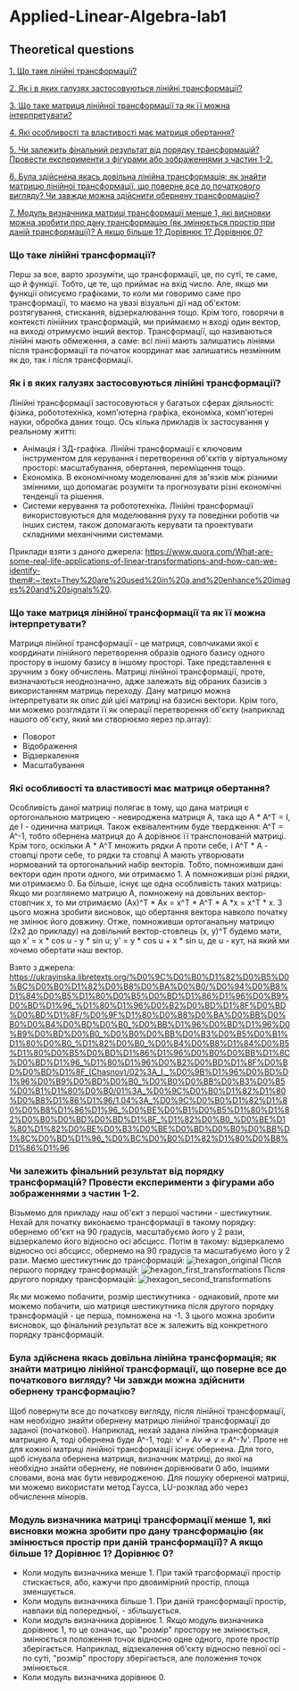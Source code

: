 # Applied-Linear-Algebra-lab1

## Theoretical questions

[1. Що таке лінійні трансформації? ](#pa1) 

[2. Як і в яких галузях застосовуються лінійні трансформації?](#pa2)  

[3. Що таке матриця лінійної трансформації та як її можна інтерпретувати?](#pa3)  

[4. Які особливості та властивості має матриця обертання?](#pa4)

[5. Чи залежить фінальний результат від порядку трансформацій? Провести експерименти з фігурами або зображеннями з частин 1-2.](#pa5)

[6. Була здійснена якась довільна лінійна трансформація; як знайти матрицю лінійної трансформації, що поверне все до початкового вигляду? Чи завжди можна здійснити обернену трансформацію? ](#pa6) 

[7. Модуль визначника матриці трансформації менше 1, які висновки можна зробити про дану трансформацію (як змінюється простір при даній трансформації)? А якщо більше 1? Дорівнює 1? Дорівнює 0? ](#pa7)


<a name = "pa1"></a>
### Що таке лінійні трансформації?
Перш за все, варто зрозуміти, що трансформації, це, по суті, те саме, що й функції. Тобто, це те, що приймає на вхід число. Але, якщо ми функції описуємо графіками, то коли ми говоримо саме про трансформації, то маємо на увазі візуальні дії над об'єктом: розтягування, стискання, відзеркалювання тощо. Крім того, говорячи в контексті лінійних трансформацій, ми приймаємо н вході один вектор, на виході отримуємо інший вектор. Трансформації, що називаються лінійні мають обмеження, а саме: всі лінії мають залишатись лініями після трансформації та початок координат має залишатись незмінним як до, так і після трансформації.


<a name = "pa2"></a>
### Як і в яких галузях застосовуються лінійні трансформації?
Лінійні трансформації застосовуються у багатьох сферах діяльності: фізика, робототехніка, комп'ютерна графіка, економіка, комп'ютерні науки, обробка даних тощо. Ось кілька прикладів їх застосування у реальному житті:
- Анімація і 3Д-графіка. Лінійні трансформації є ключовим інструментом для керування і перетворення об'єктів у віртуальному просторі: масштабування, обертання, переміщення тощо.
- Економіка. В економічному моделюванні для зв'язків між різними змінними, що допомагає розуміти та прогнозувати різні економічні тенденції та рішення.
- Системи керування та робототехніка. Лінійні трансформації використовуються для моделювання руху та поведінки роботів чи інших систем, також допомагають керувати та проектувати складними механічними системами.

Приклади взяти з даного джерела: https://www.quora.com/What-are-some-real-life-applications-of-linear-transformations-and-how-can-we-identify-them#:~:text=They%20are%20used%20in%20a,and%20enhance%20images%20and%20signals%20.


<a name = "pa3"></a>
### Що таке матриця лінійної трансформації та як її можна інтерпретувати?
Матриця лінійної трансформації - це матриця, совпчиками якої є координати лінійного перетворення образів одного базису одного простору в іншому базису в іншому просторі. Таке представлення є зручним з боку обчислень. Матриці лінійної трансформації, проте, визначаються неоднозначно, адже залежать від обраних базисів з використанням матриць переходу. Дану матрицю можна інтерпретувати як опис дій цієї матриці на базисні вектори. Крім того, ми можемо розглядати її як операції перетворення об'єкту (наприклад нашого об'єкту, який ми створюємо яерез np.array):
- Поворот
- Відображення
- Відзеркалення
- Масштабування


<a name = "pa4"></a>
### Які особливості та властивості має матриця обертання?
Особливість даної матриці полягає в тому, що дана матриця є ортогональною матрицею - невироджена матриця А, така що A * А^T = I, де І - одинична матриця. Також еквівалентним буде твердження: А^T = A^-1, тобто обернена матриця до А дорівнює її транспонованій матриці. Крім того, оскільки A * А^T  множить рядки А проти себе,  і А^T * А - стовпці проти себе, то рядки та стовпці А мають утворювати нормований та ортогональний набір векторів. Тобто, помноживши дані вектори один проти одного, ми отримаємо 1. А помноживши різні рядки, ми отримаємо 0. Ба більше, існує ще одна особливість таких матриць: 
Якщо ми розглянемо матрицю А, помножену на довільних вектор-стовпчик х, то ми отримаємо (Ах)^T * Ax = x^T * A^T * A *x = x^T * x.  З цього можна зробити висновок, що обертання вектора навколо початку не змінює його довжину. Отже, помноживши ортоганальну матрицю (2х2 до прикладу) на довільний вектор-стовпець (x, y)^T будемо мати, що х' = x * cos u - y * sin u; y' = y * cos u + x * sin u, де u - кут, на який ми хочемо обертати наш вектор.

Взято з джерела: https://ukrayinska.libretexts.org/%D0%9C%D0%B0%D1%82%D0%B5%D0%BC%D0%B0%D1%82%D0%B8%D0%BA%D0%B0/%D0%94%D0%B8%D1%84%D0%B5%D1%80%D0%B5%D0%BD%D1%86%D1%96%D0%B9%D0%BD%D1%96_%D1%80%D1%96%D0%B2%D0%BD%D1%8F%D0%BD%D0%BD%D1%8F/%D0%9F%D1%80%D0%B8%D0%BA%D0%BB%D0%B0%D0%B4%D0%BD%D0%B0_%D0%BB%D1%96%D0%BD%D1%96%D0%B9%D0%BD%D0%B0_%D0%B0%D0%BB%D0%B3%D0%B5%D0%B1%D1%80%D0%B0_%D1%82%D0%B0_%D0%B4%D0%B8%D1%84%D0%B5%D1%80%D0%B5%D0%BD%D1%86%D1%96%D0%B0%D0%BB%D1%8C%D0%BD%D1%96_%D1%80%D1%96%D0%B2%D0%BD%D1%8F%D0%BD%D0%BD%D1%8F_(Chasnov)/02%3A_I._%D0%9B%D1%96%D0%BD%D1%96%D0%B9%D0%BD%D0%B0_%D0%B0%D0%BB%D0%B3%D0%B5%D0%B1%D1%80%D0%B0/01%3A_%D0%9C%D0%B0%D1%82%D1%80%D0%B8%D1%86%D1%96/1.04%3A_%D0%9C%D0%B0%D1%82%D1%80%D0%B8%D1%86%D1%96_%D0%BE%D0%B1%D0%B5%D1%80%D1%82%D0%B0%D0%BD%D0%BD%D1%8F_%D1%82%D0%B0_%D0%BE%D1%80%D1%82%D0%BE%D0%B3%D0%BE%D0%BD%D0%B0%D0%BB%D1%8C%D0%BD%D1%96_%D0%BC%D0%B0%D1%82%D1%80%D0%B8%D1%86%D1%96


<a name = "pa5"></a>
### Чи залежить фінальний результат від порядку трансформацій? Провести експерименти з фігурами або зображеннями з частин 1-2.
Візьмемо для прикладу наш об'єкт з першої частини  - шестикутник. Нехай для початку виконаємо трансформації в такому порядку: обернемо об'єкт на 90 градусів, масштабуємо його у 2 рази, відзеркалемо його відносно осі абсцисс. Потім в такому: відзеркалемо відносно осі абсцисс, обернемо на 90 градусів та масштабуємо його у 2 рази.
Маємо шестикутник до трансформацій:
![hexagon_original](https://github.com/KravchenkoKseniia/Applied-Linear-Algebra-lab1/assets/145661899/0bd2662c-a558-4747-beeb-2d78e5c3dfd7)
Після першого порядку трансформацій:
![hexagon_first_transformations](https://github.com/KravchenkoKseniia/Applied-Linear-Algebra-lab1/assets/145661899/5d55b3ae-9d6b-479c-a26d-3b267fd31a77)
Після другого порядку трансформацій:
![hexagon_second_transformations](https://github.com/KravchenkoKseniia/Applied-Linear-Algebra-lab1/assets/145661899/f71fa159-d87e-40f5-8328-592f8f876b17)

Як ми можемо побачити, розмір шестикутника - однаковий, проте ми можемо побачити, шо матриця шестикутника після другого порядку трансформацій - це перша, помножена на -1.  З цього можна зробити висновок, що фінальний результат все ж залежить від конкретного порядку трансформацій. 


<a name = "pa6"></a>
### Була здійснена якась довільна лінійна трансформація; як знайти матрицю лінійної трансформації, що поверне все до початкового вигляду? Чи завжди можна здійснити обернену трансформацію?
Щоб повернути все до початкову вигляду, після лінійної трансформації, нам необхідно знайти обернену матрицю лінійної трансформації до заданої (початкової). Наприклад, нехай задана лінійна трансформація матрицею А, тоді обернена буде A^-1, тоді:
v' = A*v => v = A^-1*v'.
Проте не для кожної матриці лінійної трансформації існує обернена. Для того, щоб існувала обернена матриця, визначник матриці, до якої на необхідно знайти обернену, не повинен дорівнювати 0 або, іншими словами, вона має бути невиродженою. Для пошуку оберненої матриці, ми можемо використати метод Гаусса, LU-розклад або через обчислення мінорів.


<a name = "pa7"></a>
### Модуль визначника матриці трансформації менше 1, які висновки можна зробити про дану трансформацію (як змінюється простір при даній трансформації)? А якщо більше 1? Дорівнює 1? Дорівнює 0? 
- Коли модуль визначника менше 1. При такій трагсформації простір стискається, або, кажучи про двовимірний простір, площа зменшується. 
- Коли модуль визначника більше 1. При даній трансформації простір, навпаки від попередньої, - збільшується. 
- Коли модуль визначника дорівнює 1. Якщо модуль визначника дорівнює 1, то це означає, що "розмір" простору не змінюється, змінюється положення точок відносно одне одного, проте простір зберігається. Наприклад, відзекалення об'єкту відносно певної осі - по суті, "розмір" простору зберігається, але положення точок змінюється.
- Коли модуль визначника дорівнює 0. 
